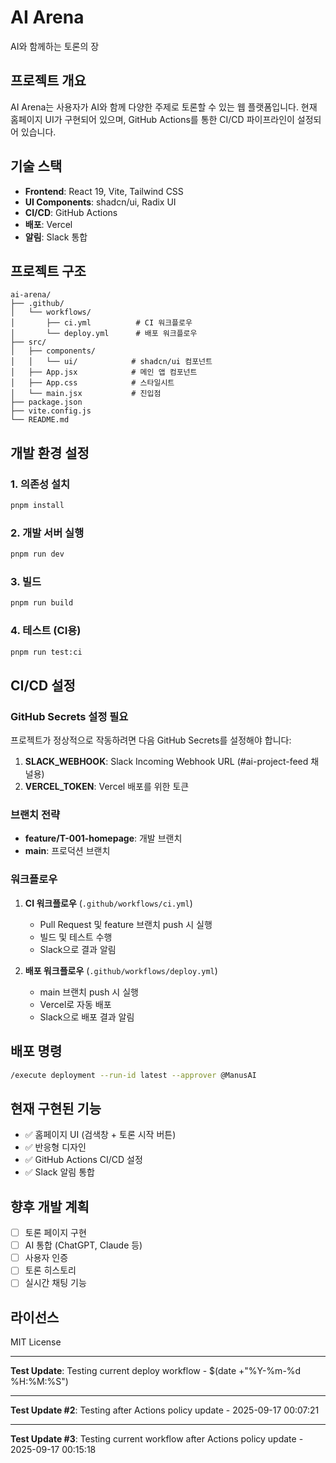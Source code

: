 # AI Arena

AI와 함께하는 토론의 장

## 프로젝트 개요

AI Arena는 사용자가 AI와 함께 다양한 주제로 토론할 수 있는 웹 플랫폼입니다. 현재 홈페이지 UI가 구현되어 있으며, GitHub Actions를 통한 CI/CD 파이프라인이 설정되어 있습니다.

## 기술 스택

- **Frontend**: React 19, Vite, Tailwind CSS
- **UI Components**: shadcn/ui, Radix UI
- **CI/CD**: GitHub Actions
- **배포**: Vercel
- **알림**: Slack 통합

## 프로젝트 구조

```
ai-arena/
├── .github/
│   └── workflows/
│       ├── ci.yml          # CI 워크플로우
│       └── deploy.yml      # 배포 워크플로우
├── src/
│   ├── components/
│   │   └── ui/            # shadcn/ui 컴포넌트
│   ├── App.jsx            # 메인 앱 컴포넌트
│   ├── App.css            # 스타일시트
│   └── main.jsx           # 진입점
├── package.json
├── vite.config.js
└── README.md
```

## 개발 환경 설정

### 1. 의존성 설치
```bash
pnpm install
```

### 2. 개발 서버 실행
```bash
pnpm run dev
```

### 3. 빌드
```bash
pnpm run build
```

### 4. 테스트 (CI용)
```bash
pnpm run test:ci
```

## CI/CD 설정

### GitHub Secrets 설정 필요

프로젝트가 정상적으로 작동하려면 다음 GitHub Secrets를 설정해야 합니다:

1. **SLACK_WEBHOOK**: Slack Incoming Webhook URL (#ai-project-feed 채널용)
2. **VERCEL_TOKEN**: Vercel 배포를 위한 토큰

### 브랜치 전략

- **feature/T-001-homepage**: 개발 브랜치
- **main**: 프로덕션 브랜치

### 워크플로우

1. **CI 워크플로우** (`.github/workflows/ci.yml`)
   - Pull Request 및 feature 브랜치 push 시 실행
   - 빌드 및 테스트 수행
   - Slack으로 결과 알림

2. **배포 워크플로우** (`.github/workflows/deploy.yml`)
   - main 브랜치 push 시 실행
   - Vercel로 자동 배포
   - Slack으로 배포 결과 알림

## 배포 명령

```bash
/execute deployment --run-id latest --approver @ManusAI
```

## 현재 구현된 기능

- ✅ 홈페이지 UI (검색창 + 토론 시작 버튼)
- ✅ 반응형 디자인
- ✅ GitHub Actions CI/CD 설정
- ✅ Slack 알림 통합

## 향후 개발 계획

- [ ] 토론 페이지 구현
- [ ] AI 통합 (ChatGPT, Claude 등)
- [ ] 사용자 인증
- [ ] 토론 히스토리
- [ ] 실시간 채팅 기능

## 라이선스

MIT License



---
**Test Update**: Testing current deploy workflow - $(date +"%Y-%m-%d %H:%M:%S")


---
**Test Update #2**: Testing after Actions policy update - 2025-09-17 00:07:21

---
**Test Update #3**: Testing current workflow after Actions policy update - 2025-09-17 00:15:18
